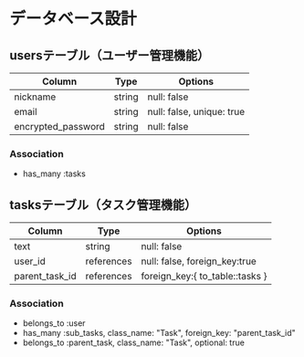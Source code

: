 # データベース設計

## usersテーブル（ユーザー管理機能）

| Column             | Type   | Options                   |
| ------------------ | ------ | ------------------------- |
| nickname           | string | null: false               |
| email              | string | null: false, unique: true |
| encrypted_password | string | null: false               |

### Association
- has_many :tasks

## tasksテーブル（タスク管理機能）

| Column               | Type       | Options                         |
| -------------------- | ---------- | ------------------------------- |
| text                 | string     | null: false                     |
| user_id              | references | null: false, foreign_key:true   |
| parent_task_id       | references | foreign_key:{ to_table::tasks } |

### Association
- belongs_to :user
- has_many :sub_tasks, class_name: "Task", foreign_key: "parent_task_id"
- belongs_to :parent_task, class_name: "Task", optional: true
